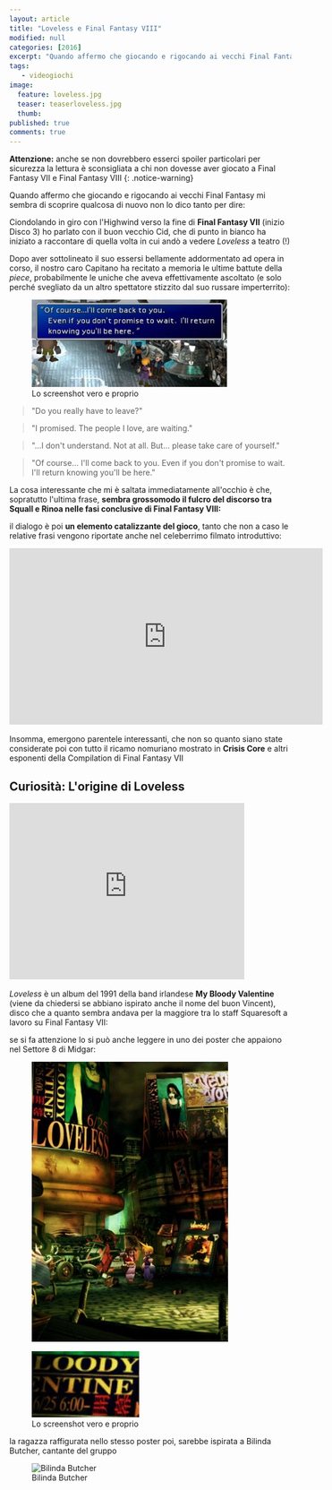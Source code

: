 ```yaml
---
layout: article
title: "Loveless e Final Fantasy VIII"
modified: null
categories: [2016]
excerpt: "Quando affermo che giocando e rigocando ai vecchi Final Fantasy mi sembra di scoprire qualcosa di nuovo non lo dico tanto per dire..."
tags: 
   - videogiochi
image: 
  feature: loveless.jpg
  teaser: teaserloveless.jpg
  thumb: 
published: true
comments: true
---
```


**Attenzione:** anche se non dovrebbero esserci spoiler particolari per sicurezza la lettura è sconsigliata a chi non dovesse aver giocato a Final Fantasy VII e Final Fantasy VIII
{: .notice-warning}

Quando affermo che giocando e rigocando ai vecchi Final Fantasy mi sembra di scoprire qualcosa di nuovo non lo dico tanto per dire:

Ciondolando in giro con l'Highwind verso la fine di **Final Fantasy VII** (inizio Disco 3) ho parlato con il buon vecchio Cid, che di punto in bianco ha iniziato a raccontare di quella volta in cui andò a vedere _Loveless_ a teatro (!)

Dopo aver sottolineato il suo essersi bellamente addormentato ad opera in corso, il nostro caro Capitano ha recitato a memoria le ultime battute della _piece_, probabilmente le uniche che aveva effettivamente ascoltato (e solo perché svegliato da un altro spettatore stizzito dal suo russare imperterrito):

<figure>
	<img src="/images/loveless/cid.jpg" alt="Cid Higwind cita Loveless">
	<figcaption>Lo screenshot vero e proprio</figcaption>
</figure>

> "Do you really have to leave?"

> "I promised. The people I love, are waiting."

> "...I don't understand. Not at all. But... please take care of yourself."

> "Of course... I'll come back to you. Even if you don't promise to wait. I'll return knowing you'll be here."

La cosa interessante che mi è saltata immediatamente all'occhio è che, sopratutto l'ultima frase, **sembra grossomodo il fulcro del discorso tra Squall e Rinoa nelle fasi conclusive di Final Fantasy VIII:** 

il dialogo è poi **un elemento catalizzante del gioco**, tanto che non a caso le relative frasi vengono riportate anche nel celeberrimo filmato introduttivo:

<iframe width="560" height="315" src="https://www.youtube.com/embed/1GHCJJXqneU" frameborder="0" allowfullscreen></iframe>

Insomma, emergono parentele interessanti, che non so quanto siano state considerate poi con tutto il ricamo nomuriano mostrato in **Crisis Core** e altri esponenti della Compilation di Final Fantasy VII

## Curiosità: L'origine di Loveless

<iframe width="420" height="315" src="https://www.youtube.com/embed/OrMjc4oz0mY" frameborder="0" allowfullscreen></iframe>

_Loveless_ è un album del 1991 della band irlandese **My Bloody Valentine** (viene da chiedersi se abbiano ispirato anche il nome del buon Vincent), disco che a quanto sembra andava per la maggiore tra lo staff Squaresoft a lavoro su Final Fantasy VII:

se si fa attenzione lo si può anche leggere in uno dei poster che appaiono nel Settore 8 di Midgar:

<figure>
	<img src="/images/loveless/sector8loveless.jpg" alt="Sector 8 Loveless">
</figure>

<figure>
	<img src="/images/loveless/mybloodyvalentine.jpg" alt="My Bloody Valentine">
	<figcaption>Lo screenshot vero e proprio</figcaption>
</figure>

la ragazza raffigurata nello stesso poster poi, sarebbe ispirata a Bilinda Butcher, cantante del gruppo

<figure>
	<img src="/images/loveless/BlindaButcher.jpg" alt="Bilinda Butcher">
	<figcaption>Bilinda Butcher</figcaption>
</figure>